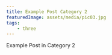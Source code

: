```yaml
---
title: Example Post Category 2
featuredImage: assets/media/pic03.jpg
tags:
    - three
---
```


Example Post in Category 2
